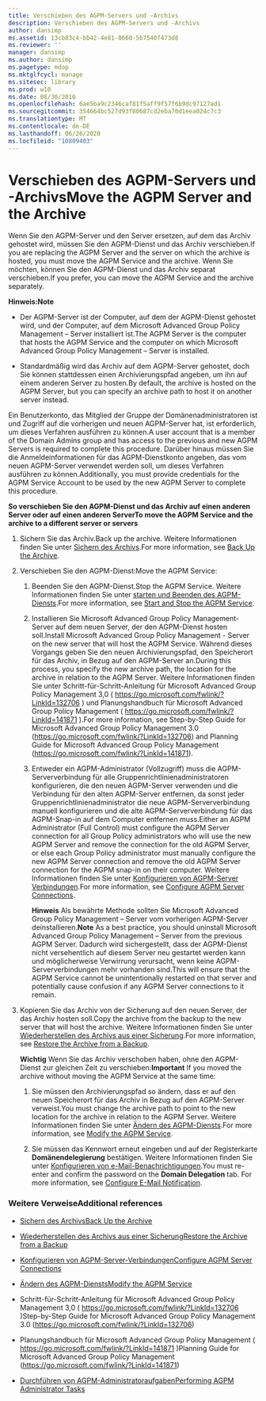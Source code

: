 ```yaml
---
title: Verschieben des AGPM-Servers und -Archivs
description: Verschieben des AGPM-Servers und -Archivs
author: dansimp
ms.assetid: 13cb83c4-bb42-4e81-8660-5b7540f473d8
ms.reviewer: ''
manager: dansimp
ms.author: dansimp
ms.pagetype: mdop
ms.mktglfcycl: manage
ms.sitesec: library
ms.prod: w10
ms.date: 08/30/2016
ms.openlocfilehash: 6ae5ba9c2346caf81f5aff9f57f6b9dc97127ad1
ms.sourcegitcommit: 354664bc527d93f80687cd2eba70d1eea024c7c3
ms.translationtype: MT
ms.contentlocale: de-DE
ms.lasthandoff: 06/26/2020
ms.locfileid: "10809403"
---
```

# <span data-ttu-id="ddcfa-103">Verschieben des AGPM-Servers und -Archivs</span><span class="sxs-lookup"><span data-stu-id="ddcfa-103">Move the AGPM Server and the Archive</span></span>


<span data-ttu-id="ddcfa-104">Wenn Sie den AGPM-Server und den Server ersetzen, auf dem das Archiv gehostet wird, müssen Sie den AGPM-Dienst und das Archiv verschieben.</span><span class="sxs-lookup"><span data-stu-id="ddcfa-104">If you are replacing the AGPM Server and the server on which the archive is hosted, you must move the AGPM Service and the archive.</span></span> <span data-ttu-id="ddcfa-105">Wenn Sie möchten, können Sie den AGPM-Dienst und das Archiv separat verschieben.</span><span class="sxs-lookup"><span data-stu-id="ddcfa-105">If you prefer, you can move the AGPM Service and the archive separately.</span></span>

**<span data-ttu-id="ddcfa-106">Hinweis:</span><span class="sxs-lookup"><span data-stu-id="ddcfa-106">Note</span></span>**  
-   <span data-ttu-id="ddcfa-107">Der AGPM-Server ist der Computer, auf dem der AGPM-Dienst gehostet wird, und der Computer, auf dem Microsoft Advanced Group Policy Management – Server installiert ist.</span><span class="sxs-lookup"><span data-stu-id="ddcfa-107">The AGPM Server is the computer that hosts the AGPM Service and the computer on which Microsoft Advanced Group Policy Management – Server is installed.</span></span>

-   <span data-ttu-id="ddcfa-108">Standardmäßig wird das Archiv auf dem AGPM-Server gehostet, doch Sie können stattdessen einen Archivierungspfad angeben, um ihn auf einem anderen Server zu hosten.</span><span class="sxs-lookup"><span data-stu-id="ddcfa-108">By default, the archive is hosted on the AGPM Server, but you can specify an archive path to host it on another server instead.</span></span>

 

<span data-ttu-id="ddcfa-109">Ein Benutzerkonto, das Mitglied der Gruppe der Domänenadministratoren ist und Zugriff auf die vorherigen und neuen AGPM-Server hat, ist erforderlich, um dieses Verfahren ausführen zu können.</span><span class="sxs-lookup"><span data-stu-id="ddcfa-109">A user account that is a member of the Domain Admins group and has access to the previous and new AGPM Servers is required to complete this procedure.</span></span> <span data-ttu-id="ddcfa-110">Darüber hinaus müssen Sie die Anmeldeinformationen für das AGPM-Dienstkonto angeben, das vom neuen AGPM-Server verwendet werden soll, um dieses Verfahren ausführen zu können.</span><span class="sxs-lookup"><span data-stu-id="ddcfa-110">Additionally, you must provide credentials for the AGPM Service Account to be used by the new AGPM Server to complete this procedure.</span></span>

**<span data-ttu-id="ddcfa-111">So verschieben Sie den AGPM-Dienst und das Archiv auf einen anderen Server oder auf einen anderen Server</span><span class="sxs-lookup"><span data-stu-id="ddcfa-111">To move the AGPM Service and the archive to a different server or servers</span></span>**

1.  <span data-ttu-id="ddcfa-112">Sichern Sie das Archiv.</span><span class="sxs-lookup"><span data-stu-id="ddcfa-112">Back up the archive.</span></span> <span data-ttu-id="ddcfa-113">Weitere Informationen finden Sie unter [Sichern des Archivs](back-up-the-archive.md).</span><span class="sxs-lookup"><span data-stu-id="ddcfa-113">For more information, see [Back Up the Archive](back-up-the-archive.md).</span></span>

2.  <span data-ttu-id="ddcfa-114">Verschieben Sie den AGPM-Dienst:</span><span class="sxs-lookup"><span data-stu-id="ddcfa-114">Move the AGPM Service:</span></span>

    1.  <span data-ttu-id="ddcfa-115">Beenden Sie den AGPM-Dienst.</span><span class="sxs-lookup"><span data-stu-id="ddcfa-115">Stop the AGPM Service.</span></span> <span data-ttu-id="ddcfa-116">Weitere Informationen finden Sie unter [starten und Beenden des AGPM-Diensts](start-and-stop-the-agpm-service-agpm30ops.md).</span><span class="sxs-lookup"><span data-stu-id="ddcfa-116">For more information, see [Start and Stop the AGPM Service](start-and-stop-the-agpm-service-agpm30ops.md).</span></span>

    2.  <span data-ttu-id="ddcfa-117">Installieren Sie Microsoft Advanced Group Policy Management-Server auf dem neuen Server, der den AGPM-Dienst hosten soll.</span><span class="sxs-lookup"><span data-stu-id="ddcfa-117">Install Microsoft Advanced Group Policy Management - Server on the new server that will host the AGPM Service.</span></span> <span data-ttu-id="ddcfa-118">Während dieses Vorgangs geben Sie den neuen Archivierungspfad, den Speicherort für das Archiv, in Bezug auf den AGPM-Server an.</span><span class="sxs-lookup"><span data-stu-id="ddcfa-118">During this process, you specify the new archive path, the location for the archive in relation to the AGPM Server.</span></span> <span data-ttu-id="ddcfa-119">Weitere Informationen finden Sie unter Schritt-für-Schritt-Anleitung für Microsoft Advanced Group Policy Management 3,0 ( <https://go.microsoft.com/fwlink/?LinkId=132706> ) und Planungshandbuch für Microsoft Advanced Group Policy Management ( <https://go.microsoft.com/fwlink/?LinkId=141871> ).</span><span class="sxs-lookup"><span data-stu-id="ddcfa-119">For more information, see Step-by-Step Guide for Microsoft Advanced Group Policy Management 3.0 (<https://go.microsoft.com/fwlink/?LinkId=132706>) and Planning Guide for Microsoft Advanced Group Policy Management (<https://go.microsoft.com/fwlink/?LinkId=141871>).</span></span>

    3.  <span data-ttu-id="ddcfa-120">Entweder ein AGPM-Administrator (Vollzugriff) muss die AGPM-Serververbindung für alle Gruppenrichtlinienadministratoren konfigurieren, die den neuen AGPM-Server verwenden und die Verbindung für den alten AGPM-Server entfernen, da sonst jeder Gruppenrichtlinienadministrator die neue AGPM-Serververbindung manuell konfigurieren und die alte AGPM-Serververbindung für das AGPM-Snap-in auf dem Computer entfernen muss.</span><span class="sxs-lookup"><span data-stu-id="ddcfa-120">Either an AGPM Administrator (Full Control) must configure the AGPM Server connection for all Group Policy administrators who will use the new AGPM Server and remove the connection for the old AGPM Server, or else each Group Policy administrator must manually configure the new AGPM Server connection and remove the old AGPM Server connection for the AGPM snap-in on their computer.</span></span> <span data-ttu-id="ddcfa-121">Weitere Informationen finden Sie unter [Konfigurieren von AGPM-Server Verbindungen](configure-agpm-server-connections-agpm30ops.md).</span><span class="sxs-lookup"><span data-stu-id="ddcfa-121">For more information, see [Configure AGPM Server Connections](configure-agpm-server-connections-agpm30ops.md).</span></span>

        <span data-ttu-id="ddcfa-122">**Hinweis**  Als bewährte Methode sollten Sie Microsoft Advanced Group Policy Management – Server vom vorherigen AGPM-Server deinstallieren.</span><span class="sxs-lookup"><span data-stu-id="ddcfa-122">**Note** As a best practice, you should uninstall Microsoft Advanced Group Policy Management – Server from the previous AGPM Server.</span></span> <span data-ttu-id="ddcfa-123">Dadurch wird sichergestellt, dass der AGPM-Dienst nicht versehentlich auf diesem Server neu gestartet werden kann und möglicherweise Verwirrung verursacht, wenn keine AGPM-Serververbindungen mehr vorhanden sind.</span><span class="sxs-lookup"><span data-stu-id="ddcfa-123">This will ensure that the AGPM Service cannot be unintentionally restarted on that server and potentially cause confusion if any AGPM Server connections to it remain.</span></span>

         

3.  <span data-ttu-id="ddcfa-124">Kopieren Sie das Archiv von der Sicherung auf den neuen Server, der das Archiv hosten soll.</span><span class="sxs-lookup"><span data-stu-id="ddcfa-124">Copy the archive from the backup to the new server that will host the archive.</span></span> <span data-ttu-id="ddcfa-125">Weitere Informationen finden Sie unter [Wiederherstellen des Archivs aus einer Sicherung](restore-the-archive-from-a-backup.md).</span><span class="sxs-lookup"><span data-stu-id="ddcfa-125">For more information, see [Restore the Archive from a Backup](restore-the-archive-from-a-backup.md).</span></span>

    <span data-ttu-id="ddcfa-126">**Wichtig**  Wenn Sie das Archiv verschoben haben, ohne den AGPM-Dienst zur gleichen Zeit zu verschieben:</span><span class="sxs-lookup"><span data-stu-id="ddcfa-126">**Important** If you moved the archive without moving the AGPM Service at the same time:</span></span>

    1.  <span data-ttu-id="ddcfa-127">Sie müssen den Archivierungspfad so ändern, dass er auf den neuen Speicherort für das Archiv in Bezug auf den AGPM-Server verweist.</span><span class="sxs-lookup"><span data-stu-id="ddcfa-127">You must change the archive path to point to the new location for the archive in relation to the AGPM Server.</span></span> <span data-ttu-id="ddcfa-128">Weitere Informationen finden Sie unter [Ändern des AGPM-Diensts](modify-the-agpm-service-agpm30ops.md).</span><span class="sxs-lookup"><span data-stu-id="ddcfa-128">For more information, see [Modify the AGPM Service](modify-the-agpm-service-agpm30ops.md).</span></span>

    2.  <span data-ttu-id="ddcfa-129">Sie müssen das Kennwort erneut eingeben und auf der Registerkarte **Domänendelegierung** bestätigen. Weitere Informationen finden Sie unter [Konfigurieren von e-Mail-Benachrichtigungen](configure-e-mail-notification-agpm30ops.md).</span><span class="sxs-lookup"><span data-stu-id="ddcfa-129">You must re-enter and confirm the password on the **Domain Delegation** tab. For more information, see [Configure E-Mail Notification](configure-e-mail-notification-agpm30ops.md).</span></span>

     

### <span data-ttu-id="ddcfa-130">Weitere Verweise</span><span class="sxs-lookup"><span data-stu-id="ddcfa-130">Additional references</span></span>

-   [<span data-ttu-id="ddcfa-131">Sichern des Archivs</span><span class="sxs-lookup"><span data-stu-id="ddcfa-131">Back Up the Archive</span></span>](back-up-the-archive.md)

-   [<span data-ttu-id="ddcfa-132">Wiederherstellen des Archivs aus einer Sicherung</span><span class="sxs-lookup"><span data-stu-id="ddcfa-132">Restore the Archive from a Backup</span></span>](restore-the-archive-from-a-backup.md)

-   [<span data-ttu-id="ddcfa-133">Konfigurieren von AGPM-Server-Verbindungen</span><span class="sxs-lookup"><span data-stu-id="ddcfa-133">Configure AGPM Server Connections</span></span>](configure-agpm-server-connections-agpm30ops.md)

-   [<span data-ttu-id="ddcfa-134">Ändern des AGPM-Diensts</span><span class="sxs-lookup"><span data-stu-id="ddcfa-134">Modify the AGPM Service</span></span>](modify-the-agpm-service-agpm30ops.md)

-   <span data-ttu-id="ddcfa-135">Schritt-für-Schritt-Anleitung für Microsoft Advanced Group Policy Management 3,0 ( <https://go.microsoft.com/fwlink/?LinkId=132706> )</span><span class="sxs-lookup"><span data-stu-id="ddcfa-135">Step-by-Step Guide for Microsoft Advanced Group Policy Management 3.0 (<https://go.microsoft.com/fwlink/?LinkId=132706>)</span></span>

-   <span data-ttu-id="ddcfa-136">Planungshandbuch für Microsoft Advanced Group Policy Management ( <https://go.microsoft.com/fwlink/?LinkId=141871> )</span><span class="sxs-lookup"><span data-stu-id="ddcfa-136">Planning Guide for Microsoft Advanced Group Policy Management (<https://go.microsoft.com/fwlink/?LinkId=141871>)</span></span>

-   [<span data-ttu-id="ddcfa-137">Durchführen von AGPM-Administratoraufgaben</span><span class="sxs-lookup"><span data-stu-id="ddcfa-137">Performing AGPM Administrator Tasks</span></span>](performing-agpm-administrator-tasks-agpm30ops.md)

 

 





